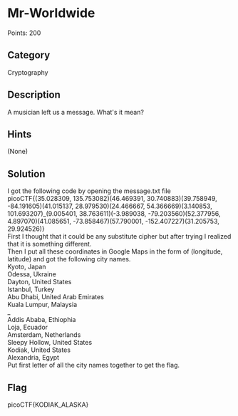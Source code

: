 # Mr-Worldwide
Points: 200

## Category 
Cryptography

## Description
A musician left us a message. What's it mean?

## Hints
(None)

## Solution
I got the following code by opening the message.txt file  
picoCTF{(35.028309, 135.753082)(46.469391, 30.740883)(39.758949, -84.191605)(41.015137, 28.979530)(24.466667, 54.366669)(3.140853, 101.693207)_(9.005401, 38.763611)(-3.989038, -79.203560)(52.377956, 4.897070)(41.085651, -73.858467)(57.790001, -152.407227)(31.205753, 29.924526)}  
First I thought that it could be any substitute cipher but after trying I realized that it is something different.  
Then I put all these coordinates in Google Maps in the form of (longitude, latitude) and got the following city names.  
Kyoto, Japan  
Odessa, Ukraine  
Dayton, United States  
Istanbul, Turkey  
Abu Dhabi, United Arab Emirates  
Kuala Lumpur, Malaysia  
_  
Addis Ababa, Ethiophia  
Loja, Ecuador  
Amsterdam, Netherlands  
Sleepy Hollow, United States  
Kodiak, United States  
Alexandria, Egypt  
Put first letter of all the city names together to get the flag.  

## Flag
picoCTF{KODIAK_ALASKA}
